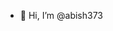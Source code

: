 - 👋 Hi, I’m @abish373

<!---
abish373/abish373 is a ✨ special ✨ repository because its `README.md` (this file) appears on your GitHub profile.
You can click the Preview link to take a look at your changes.
--->
